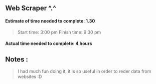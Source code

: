 ##  Web Scraper ^.^

#### Estimate of time needed to complete: 1.30

> Start time: 3:00 pm
> Finish time: 9:30 pm

#### Actual time needed to complete: 4 hours 

## Notes :
> I had much fun doing it, it is so useful in order to reder data from websites :D